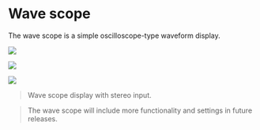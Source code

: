 # Wave scope
The wave scope is a simple oscilloscope-type waveform display.

![](https://media.githubusercontent.com/media/FLUX-SE/doc_images/main/Analyzer/Wavescope/Main2.png)

![](https://media.githubusercontent.com/media/FLUX-SE/doc_images/main/Analyzer/Wavescope/Main3.png)

![](https://media.githubusercontent.com/media/FLUX-SE/doc_images/main/Analyzer/Wavescope/Main1.png)

> Wave scope display with stereo input.

>The wave scope will include more functionality and settings in future releases.


